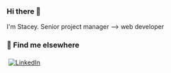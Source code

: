 ### Hi there 👋
I'm Stacey. Senior project manager --> web developer


### 📢 Find me elsewhere
  <a href="https://www.linkedin.com/in/staceyljo/">
    <img src="https://raw.githubusercontent.com/MikeCodesDotNET/MikeCodesDotNET/a8abbf37441f3253f74ea255a47f289208d7568c/Resources/linkedIn.svg" alt="LinkedIn" style="vertical-align:top; margin:4px">
  </a>
<!--
**staceyjo/STACEYJO** is a ✨ _special_ ✨ repository because its `README.md` (this file) appears on your GitHub profile.

<!-- Here are some ideas to get you started:

- 🔭 I’m currently working on ...
- 🌱 I’m currently learning ...
- 👯 I’m looking to collaborate on ...
- 🤔 I’m looking for help with ...
- 💬 Ask me about ...
- 📫 How to reach me: ...
- 😄 Pronouns: ...
- ⚡ Fun fact: ... -->

